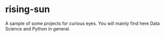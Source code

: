 # rising-sun
A sample of some projects for curious eyes. You will mainly find here Data Science and Python in general.
